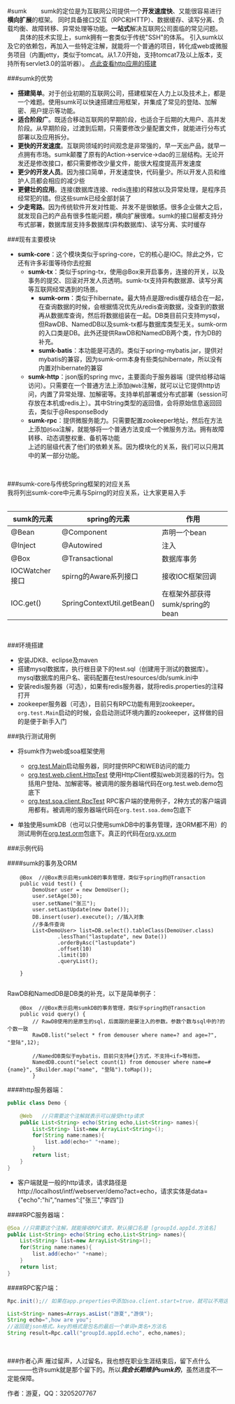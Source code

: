 #sumk
&emsp;&emsp;sumk的定位是为互联网公司提供一个**开发速度快**、又能很容易进行**横向扩展**的框架。
同时具备接口交互（RPC和HTTP）、数据缓存、读写分离、负载均衡、故障转移、异常处理等功能。**一站式**解决互联网公司面临的常见问题。<BR>
&emsp;&emsp;具体的技术实现上，sumk拥有一套类似于传统"SSH"的体系。
引入sumk以及它的依赖包，再加入一些特定注解，就能将一个普通的项目，转化成web或微服务项目（内置jetty，类似于tomcat。从1.7.0开始，支持tomcat7及以上版本，支持所有servlet3.0的监听器）。
[点此查看http应用的搭建](https://github.com/youtongluan/sumk-http-demo)<BR>

###sumk的优势
* **搭建简单**。对于创业初期的互联网公司，搭建框架在人力上以及技术上，都是一个难题。使用sumk可以快速搭建应用框架，并集成了常见的登陆、加解密、用户提示等功能。 <BR>
* **适合阶段广**。既适合移动互联网的早期阶段，也适合于后期的大用户、高并发阶段。从早期阶段，过渡到后期，只需要修改少量配置文件，就能进行分布式部署以及应用拆分。<BR>
* **更快的开发速度**。互联网领域的时间观念是非常强的，早一天出产品，就早一点拥有市场。sumk颠覆了原有的Action->service->dao的三层结构。无论开发还是修改接口，都只需要修改少量文件，能很大程度提高开发速度<BR>
* **更少的开发人员**。因为接口简单，开发速度快，代码量少。所以开发人员和维护人员都会相应的减少些<BR>
* **更健壮的应用**。连接(数据库连接、redis连接)的释放以及异常处理，是程序员经常犯的错。但这些sumk已经全部封装了<BR>
* **少走弯路**。因为传统软件开发对性能、并发不是很敏感。很多企业做大之后，就发现自己的产品有很多性能问题，横向扩展很难。sumk的接口层都支持分布式部署，数据库层支持多数据库(异构数据库)、读写分离、实时缓存<BR>


###现有主要模块
* **sumk-core**：这个模块类似于spring-core，它的核心是IOC。除此之外，它还有许多彩蛋等待你去挖掘<br>
	* **sumk-tx**：类似于spring-tx，使用@Box来开启事务，连接的开关，以及事务的提交、回滚对开发人员透明。sumk-tx支持异构数据源、读写分离等互联网经常遇到的场景。<br>
		* **sumk-orm**：类似于hibernate。最大特点是跟redis缓存结合在一起，在查询数据的时候，会根据情况优先从redis查询数据，没查到的数据再从数据库查询，然后将数据组装在一起。DB类目前只支持mysql，但RawDB、NamedDB以及sumk-tx都与数据库类型无关。sumk-orm的入口类是DB。此外还提供RawDB和NamedDB两个类，作为DB的补充。<br>
		* **sumk-batis**：本功能是可选的。类似于spring-mybatis.jar，提供对mybatis的兼容，因为sumk-orm本身有些类似hibernate，所以没有内置对hibernate的兼容<br>
	* **sumk-http**：json版的spring mvc，主要面向于服务器端（提供给移动端访问）。只需要在一个普通方法上添加`@Web`注解，就可以让它提供http访问，内置了异常处理、加解密等。支持单机部署或分布式部署（session可存放在本机或redis上）。其中String类型的返回值，会将原始信息返回回去，类似于@ResponseBody<br>
	* **sumk-rpc**：提供微服务能力。只需要配置zookeeper地址，然后在方法上添加`@Soa`注解，就能够将一个普通方法变成一个微服务方法。拥有故障转移、动态调整权重、备机等功能<BR>
上述的层级代表了他们的依赖关系。因为模块化的关系，我们可以只用其中的某一部分功能。

<BR>

###sumk-core与传统Spring框架的对应关系<BR>
我将列出sumk-core中元素与Spirng的对应关系，让大家更易入手<br><BR>

|sumk的元素 |spring的元素                        |作用                                                  |
|----------|-------------------------|--------------------------------|
|@Bean     |@Component               |声明一个bean                    |
|@Inject   |@Autowired               |注入                                                  |
|@Box      |@Transactional           |数据库事务                                        |
|IOCWatcher接口|spirng的Aware系列接口 |接收IOC框架回调                                |
|IOC.get() |SpringContextUtil.getBean()|在框架外部获得sumk/spring的bean  |
<BR>

###环境搭建
* 安装JDK8、eclipse及maven
* 搭建mysql数据库，执行根目录下的test.sql（创建用于测试的数据库）。mysql数据库的用户名、密码配置在test/resources/db/sumk.ini中
* 安装redis服务器（可选），如果有redis服务器，就将redis.properties的注释打开
* zookeeper服务器（可选），目前只有RPC功能有用到zookeeper。`org.test.Main`启动的时候，会启动测试环境内置的zookeeper，这样做的目的是便于新手入门

###执行测试用例
* 将sumk作为web或soa框架使用
	* [org.test.Main](https://github.com/youtongluan/sumk/blob/master/src/test/java/org/test/Main.java)启动服务器，同时提供RPC和WEB访问的能力
	* [org.test.web.client.HttpTest](https://github.com/youtongluan/sumk/blob/master/src/test/java/org/test/web/client/HttpTest.java) 使用HttpClient模拟web浏览器的行为。包括用户登陆、加解密等。被调用的服务器端代码在org.test.web.demo包底下
	* [org.test.soa.client.RpcTest](https://github.com/youtongluan/sumk/blob/master/src/test/java/org/test/soa/client/RpcTest.java) RPC客户端的使用例子，2种方式的客户端调用都有。被调用的服务器端代码在`org.test.soa.demo`包底下
	
* 单独使用sumkDB（也可以只使用sumkDB中的事务管理，连ORM都不用）的测试用例在[org.test.orm](https://github.com/youtongluan/sumk/tree/master/src/test/java/org/test/orm)包底下。真正的代码在[org.yx.orm](https://github.com/youtongluan/sumk/tree/master/src/test/java/org/yx/orm)


###示例代码

####sumk的事务及ORM

```
	@Box  //@Box表示启用sumkDB的事务管理，类似于spring的@Transaction
	public void test() {
		DemoUser user = new DemoUser();
		user.setAge(30);
		user.setName("张三");
		user.setLastUpdate(new Date());
		DB.insert(user).execute(); //插入对象
		//多条件查询
		List<DemoUser> list=DB.select().tableClass(DemoUser.class)
				.lessThan("lastupdate", new Date())
				.orderByAsc("lastupdate")
				.offset(10)
				.limit(10)
				.queryList();
				
	}
	
```

RawDB和NamedDB是DB类的补充，以下是简单例子：<BR>

```
	@Box  //@Box表示启用sumkDB的事务管理，类似于spring的@Transaction
	public void query() {
		// RawDB使用的是原生的sql，后面跟的是要注入的参数。参数个数与sql中的?的个数一致
		RawDB.list("select * from demouser where name=? and age=?", "登陆",12);
		
		//NamedDB类似于mybatis，目前只支持#{}方式，不支持<if>等标签。
		NamedDB.count("select count(1) from demouser where name=#{name}", SBuilder.map("name", "登陆").toMap()); 
		}
```


####http服务器端：

```java
public class Demo {
	
	@Web   //只需要这个注解就表示可以接受http请求
	public List<String> echo(String echo,List<String> names){
		List<String> list=new ArrayList<String>();
		for(String name:names){
			list.add(echo+" "+name);
		}
		return list;
	}
}
```
* 客户端就是一般的http请求，请求路径是http://localhost/intf/webserver/demo?act=echo，请求实体是data={"echo":"hi",“names”:["张三","李四"]}<br>

####RPC服务器端：

```java
@Soa //只需要这个注解，就能接收RPC请求，默认接口名是 [groupId.appId.方法名]
public List<String> echo(String echo,List<String> names){
	List<String> list=new ArrayList<String>();
	for(String name:names){
		list.add(echo+" "+name);
	}
	return list;
}
```

####RPC客户端：

```Java
Rpc.init();// 如果在app.preperties中添加soa.client.start=true，就可以不用这行代码

List<String> names=Arrays.asList("游夏","游侠");
String echo=",how are you";
//返回是json格式。key的格式是包名的最后一个单词+类名+方法名
String result=Rpc.call("groupId.appId.echo", echo,names);
```

<br>

###作者心声
雁过留声，人过留名，我也想在职业生涯结束后，留下点什么————也许sumk就是那个留下的。所以***我会长期维护sumk的***，虽然进度不一定能保障。<BR>

作者：游夏，QQ：3205207767
